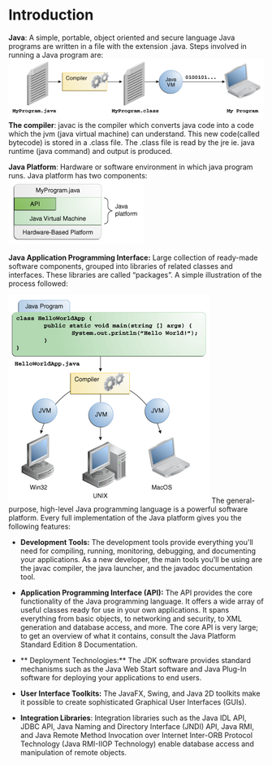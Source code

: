 # Introduction

**Java**: A simple, portable, object oriented  and secure language
Java programs are written in a file with the extension .java. Steps involved in running a Java program are:
![](1.jpg)
**The compiler**: javac is the compiler which converts java code into a code which the jvm (java virtual machine) can understand. This new code(called bytecode) is stored in a .class file. 
The .class file is read by the jre ie. java runtime (java command) and output is produced.

**Java Platform**: Hardware or software environment in which java program runs.
Java platform has two components:
![](2.jpg)

**Java Application Programming Interface:** Large collection of ready-made software components, grouped into libraries of related classes and interfaces. These libraries are called “packages”. A simple illustration of the process followed:

![](helloWorld.gif)
The general-purpose, high-level Java programming language is a powerful software platform. Every full implementation of the Java platform gives you the following features:

* **Development Tools:** The development tools provide everything you'll need for compiling, running, monitoring, debugging, and documenting your applications. As a new developer, the main tools you'll be using are the javac compiler, the java launcher, and the javadoc documentation tool.

* **Application Programming Interface (API):** The API provides the core functionality of the Java programming language. It offers a wide array of useful classes ready for use in your own applications. It spans everything from basic objects, to networking and security, to XML generation and database access, and more. The core API is very large; to get an overview of what it contains, consult the Java Platform Standard Edition 8 Documentation.

* ** Deployment Technologies:** The JDK software provides standard mechanisms such as the Java Web Start software and Java Plug-In software for deploying your applications to end users.

* **User Interface Toolkits:** The JavaFX, Swing, and Java 2D toolkits make it possible to create sophisticated Graphical User Interfaces (GUIs).

* **Integration Libraries**: Integration libraries such as the Java IDL API, JDBC API, Java Naming and Directory Interface (JNDI) API, Java RMI, and Java Remote Method Invocation over Internet Inter-ORB Protocol Technology (Java RMI-IIOP Technology) enable database access and manipulation of remote objects.

